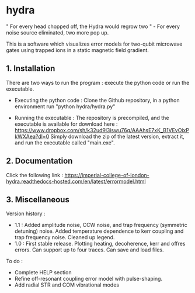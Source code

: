 # hydra

" For every head chopped off, the Hydra would regrow two " - For every noise source eliminated, two more pop up.

This is a software which visualizes error models for two-qubit microwave gates using trapped ions in a static magnetic field gradient.


## 1. Installation 

There are two ways to run the program : execute the python code or run the executable.

   - Executing the python code : Clone the Github repository, in a python environment run "python hydra/hydra.py"

   - Running the executable : The repository is precompiled, and the executable is available for download here : https://www.dropbox.com/sh/k32ud9l3iswu76q/AAAhsE7xK_B1VEvOixPkWXAea?dl=0
Simply download the zip of the latest version, extract it, and run the executable called "main.exe".


## 2. Documentation 

Click the following link : https://imperial-college-of-london-hydra.readthedocs-hosted.com/en/latest/errormodel.html


## 3. Miscellaneous

Version history : 

  - 1.1 : Added amplitude noise, CCW noise, and trap frequency (symmetric detuning) noise. Added temperature dependence to kerr coupling and trap frequency noise.
		  Cleaned up legend.
  - 1.0 : First stable release. Plotting heating, decoherence, kerr and offres errors. Can support up to four traces. Can save and load files. 

To do : 
  
  - Complete HELP section
  - Refine off-resonant coupling error model with pulse-shaping.
  - Add radial STR and COM vibrational modes
